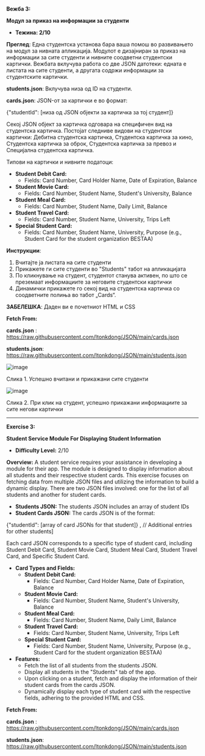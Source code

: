 ﻿**Вежба 3:**

**Модул за приказ на информации за студенти**

- **Тежина: 2/10**

**Преглед**: Една студентска установа бара ваша помош во развивањето на модул за нивната апликација. Модулот е дизајниран за приказ на информации за сите студенти и нивните соодветни студентски картички. Вежбата вклучува работа со две JSON датотеки: едната е листата на сите студенти, а другата содржи информации за студентските картички.

**students.json**: Вклучува низа од ID на студенти.

**cards.json**: JSON-от за картички е во формат:

{"studentId": [низа од JSON објекти за картичка за тој студент]}

Секој JSON објект за картичка одговара на специфичен вид на студентска картичка. Постојат следниве видови на студентски картички: Дебитна студентска картичка, Студентска картичка за кино, Студентска картичка за оброк, Студентска картичка за превоз и Специјална студентска картичка.

Типови на картички и нивните податоци:

- **Student Debit Card:**
  - Fields: Card Number, Card Holder Name, Date of Expiration, Balance
- **Student Movie Card:**
  - Fields: Card Number, Student Name, Student's University, Balance
- **Student Meal Card:**
  - Fields: Card Number, Student Name, Daily Limit, Balance
- **Student Travel Card:**
  - Fields: Card Number, Student Name, University, Trips Left
- **Special Student Card:**
  - Fields: Card Number, Student Name, University, Purpose (e.g., Student Card for the student organization BESTAA)

**Инструкции**:

1. Вчитајте ја листата на сите студенти
1. Прикажете ги сите студенти во "Students" табот на апликацијата
1. По кликнување на студент, студентот станува активен, по што се преземаат информациите за неговите студентски картички
1. Динамички прикажете го секој вид на студентска картичка со соодветните полиња во табот „Cards“.

**ЗАБЕЛЕШКА**: Даден ви е почетниот HTML и CSS

<a name="_hlk158398999"></a>**Fetch From:**

**cards.json** : https://raw.githubusercontent.com/Itonkdong/JSON/main/cards.json

**students.json**: https://raw.githubusercontent.com/Itonkdong/JSON/main/students.json

![image](Content/readme-images/Aspose.Words.2109666b-c0e0-49f9-8363-42a28763036d.001.png)

Слика 1. Успешно вчитани и прикажани сите студенти

![image](Content/readme-images/Aspose.Words.2109666b-c0e0-49f9-8363-42a28763036d.002.png)

Слика 2. При клик на студент, успешно прикажани информациите за сите негови картички
<hr>

**Exercise 3:** 

**Student Service Module For Displaying Student Information**

- **Difficulty Level:** 2/10

**Overview:** A student service requires your assistance in developing a module for their app. The module is designed to display information about all students and their respective student cards. This exercise focuses on fetching data from multiple JSON files and utilizing the information to build a dynamic display. There are two JSON files involved: one for the list of all students and another for student cards.

- **Students JSON:** The students JSON includes an array of student IDs
- **Student Cards JSON:** The cards JSON is of the format:

{"studentId": [array of card JSONs for that student]} , // Additional entries for other students] 

Each card JSON corresponds to a specific type of student card, including Student Debit Card, Student Movie Card, Student Meal Card, Student Travel Card, and Specific Student Card.

- **Card Types and Fields:**
  - **Student Debit Card:**
    - Fields: Card Number, Card Holder Name, Date of Expiration, Balance
  - **Student Movie Card:**
    - Fields: Card Number, Student Name, Student's University, Balance
  - **Student Meal Card:**
    - Fields: Card Number, Student Name, Daily Limit, Balance
  - **Student Travel Card:**
    - Fields: Card Number, Student Name, University, Trips Left
  - **Special Student Card:**
    - Fields: Card Number, Student Name, University, Purpose (e.g., Student Card for the student organization BESTAA)
- **Features:**
  - Fetch the list of all students from the students JSON.
  - Display all students in the "Students" tab of the app.
  - Upon clicking on a student, fetch and display the information of their student cards from the cards JSON.
  - Dynamically display each type of student card with the respective fields, adhering to the provided HTML and CSS.

**Fetch From:**

**cards.json** : https://raw.githubusercontent.com/Itonkdong/JSON/main/cards.json

**students.json**: https://raw.githubusercontent.com/Itonkdong/JSON/main/students.json

